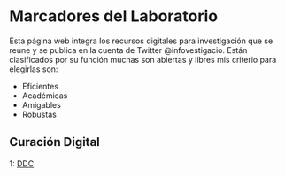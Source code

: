 # Marcadores del Laboratorio

Esta página web integra los recursos digitales para investigación que se reune y se publica en la cuenta de Twitter @infovestigacio. Están clasificados por su función muchas son abiertas y libres mis criterio para elegirlas son: 
- Eficientes
- Académicas 
- Amigables 
- Robustas

## Curación Digital

1: [DDC][1]

[1]: https://www.dcc.ac.uk  "DDC"
[1.1]: https://community.libguides.com/?action=1 "LibGuides Community"
[1.2]: https://voyant-tools.org/ "Voyant Tools"
[1.3]: https://creativecommons.org/ "Creative Commons"
[1.4]: https://www.zotero.org/ "Zotero"
[1.5]: https://zbib.org/ "ZoteroBib"
